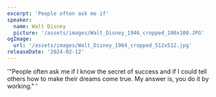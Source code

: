 ```yaml
---
excerpt: 'People often ask me if'
speaker:
  name: Walt Disney
  picture: '/assets/images/Walt_Disney_1946_cropped_100x100.JPG'
ogImage:
  url: '/assets/images/Walt_Disney_1964_cropped_512x512.jpg'
releaseDate: '2024-02-12'
---
```


'"People often ask me if I know the secret of success and if I could tell others how to make their dreams come true. My answer is, you do it by working."'
